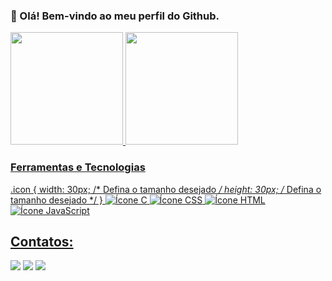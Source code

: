 
### 👋 Olá! Bem-vindo ao meu perfil do Github.


<div>
<a href="https://github.com/angelodesenvolvedor">
<img loading="lazy" height="180em" src="https://github-readme-stats.vercel.app/api/top-langs/?username=angelodesenvolvedor&layout=compact&langs_count=7&theme=dracula"/>
<img loading="lazy" height="180em" src="https://github-readme-stats.vercel.app/api?username=angelodesenvolvedor&show_icons=true&theme=dracula&include_all_commits=true&count_private=true"/>
</div>
  
### Ferramentas e Tecnologias
.icon {
    width: 30px; /* Defina o tamanho desejado */
    height: 30px; /* Defina o tamanho desejado */
  }
<img class="icon" src="https://cdn.jsdelivr.net/gh/devicons/devicon/icons/c/c-original.svg" alt="Ícone C">
  <img class="icon" src="https://cdn.jsdelivr.net/gh/devicons/devicon/icons/css3/css3-original-wordmark.svg" alt="Ícone CSS">
  <img class="icon" src="https://cdn.jsdelivr.net/gh/devicons/devicon/icons/html5/html5-plain-wordmark.svg" alt="Ícone HTML">
  <img class="icon" src="https://cdn.jsdelivr.net/gh/devicons/devicon/icons/javascript/javascript-original.svg" alt="Ícone JavaScript">

## Contatos:
<div>
<a href="https://instagram.com/angelosilvanno" target="_blank"><img loading="lazy" src="https://img.shields.io/badge/-Instagram-%23E4405F?style=for-the-badge&logo=instagram&logoColor=white" target="_blank"></a>
<a href = "familiasabino14@gmail.com"><img loading="lazy" src="https://img.shields.io/badge/Gmail-D14836?style=for-the-badge&logo=gmail&logoColor=white" target="_blank"></a>
<a href="https://www.linkedin.com/in/angelosilvanno/" target="_blank"><img loading="lazy" src="https://img.shields.io/badge/-LinkedIn-%230077B5?style=for-the-badge&logo=linkedin&logoColor=white" target="_blank"></a>   
</div>
